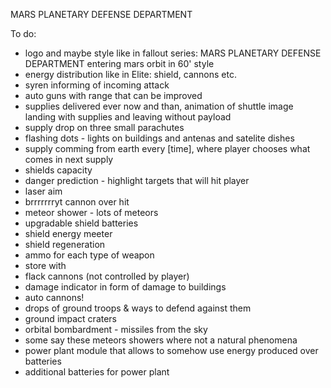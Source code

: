 MARS PLANETARY DEFENSE DEPARTMENT

To do:

- logo and maybe style like in fallout series: MARS PLANETARY DEFENSE DEPARTMENT entering mars orbit in 60' style
- energy distribution like in Elite: shield, cannons etc.
- syren informing of incoming attack
- auto guns with range that can be improved
- supplies delivered ever now and than, animation of shuttle image landing with supplies
  and leaving without payload
- supply drop on three small parachutes
- flashing dots - lights on buildings and antenas and satelite dishes
- supply comming from earth every [time], where player chooses what comes in next supply
- shields capacity
- danger prediction - highlight targets that will hit player
- laser aim
- brrrrrrryt cannon over hit
- meteor shower - lots of meteors
- upgradable shield batteries
- shield energy meeter
- shield regeneration
- ammo for each type of weapon
- store with
- flack cannons (not controlled by player)
- damage indicator in form of damage to buildings
- auto cannons!
- drops of ground troops & ways to defend against them
- ground impact craters
- orbital bombardment - missiles from the sky
- some say these meteors showers where not a natural phenomena
- power plant module that allows to somehow use energy produced over batteries
- additional batteries for power plant
